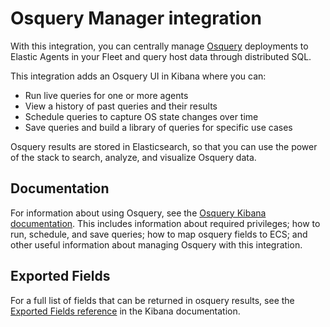 # Osquery Manager integration

With this integration, you can centrally manage [Osquery](https://osquery.io/) deployments to Elastic Agents in your Fleet and query host data through distributed SQL. 

This integration adds an Osquery UI in Kibana where you can:

 - Run live queries for one or more agents
 - View a history of past queries and their results
 - Schedule queries to capture OS state changes over time
 - Save queries and build a library of queries for specific use cases

Osquery results are stored in Elasticsearch, so that you can use the power of the stack to search, analyze, and visualize Osquery data.

## Documentation
For information about using Osquery, see the [Osquery Kibana documentation](https://www.elastic.co/guide/en/kibana/current/osquery.html). 
This includes information about required privileges; how to run, schedule, and save queries; how to map osquery fields to ECS; and other useful information about managing Osquery with this integration.

## Exported Fields
For a full list of fields that can be returned in osquery results, see the [Exported Fields reference](https://www.elastic.co/guide/en/kibana/current/exported-fields-osquery.html) in the Kibana documentation. 
